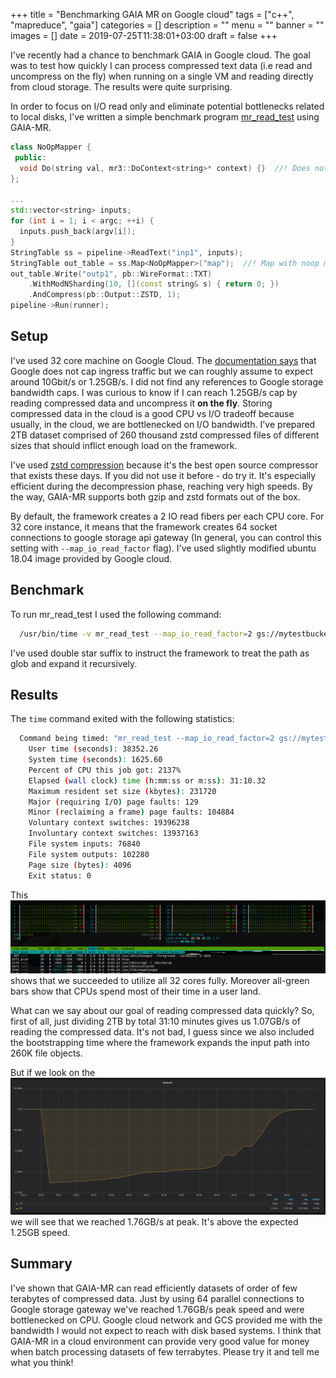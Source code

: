 +++
title = "Benchmarking GAIA MR on Google cloud"
tags = ["c++", "mapreduce", "gaia"]
categories = []
description = ""
menu = ""
banner = ""
images = []
date = 2019-07-25T11:38:01+03:00
draft = false
+++

I've recently had a chance to benchmark GAIA in Google cloud. The goal was to test how quickly I can
process compressed text data (i.e read and uncompress on the fly) when running on a single VM and reading directly from cloud storage. The results were quite surprising.

<!--more-->
In order to focus on I/O read only and eliminate potential bottlenecks related to local disks,
I've written a simple benchmark program [mr_read_test](https://github.com/romange/gaia/blob/master/examples/mr_read_test.cc) using GAIA-MR.

```cpp
class NoOpMapper {
 public:
  void Do(string val, mr3::DoContext<string>* context) {}  //! Does not output any data.
};

...
std::vector<string> inputs;
for (int i = 1; i < argc; ++i) {
  inputs.push_back(argv[i]);
}
StringTable ss = pipeline->ReadText("inp1", inputs);
StringTable out_table = ss.Map<NoOpMapper>("map");  //! Map with noop mapper.
out_table.Write("outp1", pb::WireFormat::TXT)
    .WithModNSharding(10, [](const string& s) { return 0; })
    .AndCompress(pb::Output::ZSTD, 1);
pipeline->Run(runner);
```

## Setup
I've used 32 core machine on Google Cloud. The [documentation says](https://cloud.google.com/vpc/docs/quota) that Google does not cap ingress traffic but we can roughly assume to
expect around 10Gbit/s or 1.25GB/s. I did not find any references to Google storage bandwidth caps.
I was curious to know if I can reach 1.25GB/s cap by reading compressed data and uncompress it **on the fly**. Storing compressed data in the cloud is a good CPU vs I/O tradeoff because usually, in the cloud,
we are bottlenecked on I/O bandwidth. I've prepared 2TB dataset comprised of 260 thousand zstd
compressed files of different sizes that should inflict enough load on the framework.

I've used [zstd compression](https://facebook.github.io/zstd/) because it's the best open source
compressor that exists these days. If you did not use it before - do try it.
It's especially efficient during the decompression phase, reaching very high speeds.
By the way, GAIA-MR supports both gzip and zstd formats out of the box.

By default, the framework creates a 2 IO read fibers per each CPU core.
For 32 core instance, it means that the framework creates
64 socket connections to google storage api gateway (In general, you can control
this setting with `--map_io_read_factor` flag).
I've used slightly modified ubuntu 18.04 image provided by Google cloud.

## Benchmark
To run mr_read_test I used the following command:

```bash
  /usr/bin/time -v mr_read_test --map_io_read_factor=2 gs://mytestbucket/mydataset/**
```

I've used double star suffix to instruct the framework to treat the path as glob and expand
it recursively.

## Results

The `time` command exited with the following statistics:
```bash
  Command being timed: "mr_read_test --map_io_read_factor=2 gs://mytestbucket/mydataset/**"
	User time (seconds): 38352.26
	System time (seconds): 1625.60
	Percent of CPU this job got: 2137%
	Elapsed (wall clock) time (h:mm:ss or m:ss): 31:10.32
	Maximum resident set size (kbytes): 231720
	Major (requiring I/O) page faults: 129
	Minor (reclaiming a frame) page faults: 104884
	Voluntary context switches: 19396238
	Involuntary context switches: 13937163
	File system inputs: 76840
	File system outputs: 102280
	Page size (bytes): 4096
	Exit status: 0
```
This ![htop snapshot](/img/htop_bench1.png) shows that we succeeded
to utilize all 32 cores fully. Moreover all-green bars show that CPUs spend most of their
time in a user land.

What can we say about our goal of reading compressed data quickly?
So, first of all, just dividing 2TB by total 31:10 minutes gives us 1.07GB/s of reading
the compressed data. It's not bad, I guess since we also included the bootstrapping time
where the framework expands the input path into 260K file objects.

But if we look on the ![network usage](/img/network_bench1.png) we will see
that we reached 1.76GB/s at peak. It's above the expected 1.25GB speed.

## Summary
I've shown that GAIA-MR can read efficiently datasets of order of few terabytes of compressed data. Just by using 64 parallel connections to Google storage gateway we've reached 1.76GB/s peak speed
and were bottlenecked on CPU. Google cloud network and GCS provided me with the bandwidth
I would not expect to reach with disk based systems. I think that GAIA-MR in a cloud environment can provide very good value for money when batch processing datasets of few terrabytes. Please try it and tell me what you think!




